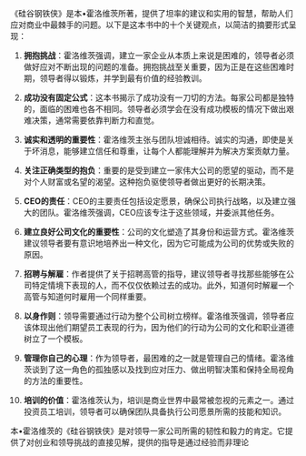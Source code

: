 《硅谷钢铁侠》是本•霍洛维茨所著，提供了坦率的建议和实用的智慧，帮助人们应对商业中最棘手的问题。以下是这本书中的十个关键观点，以简洁的摘要形式呈现：

1. **拥抱挑战**：霍洛维茨强调，建立一家企业从本质上来说是困难的，领导者必须做好应对不断出现的问题的准备。拥抱挑战至关重要，因为正是在这些困难时期，领导者得以锻炼，并学到最有价值的经验教训。

2. **成功没有固定公式**：这本书揭示了成功没有一刀切的方法。每家公司都是独特的，面临的困难也各不相同。领导者必须学会在没有成功模板的情况下做出艰难决策，通常需要依靠判断力和直觉。

3. **诚实和透明的重要性**：霍洛维茨主张与团队坦诚相待。诚实的沟通，即使是关于坏消息，能够建立信任和尊重，让每个人都能理解并为解决方案贡献力量。

4. **关注正确类型的抱负**：重要的是受到建立一家伟大公司的愿望的驱动，而不是对个人财富或名望的渴望。这种抱负驱使领导者做出更好的长期决策。

5. **CEO的责任**：CEO的主要责任包括设定愿景，确保公司执行战略，以及建立强大的团队。霍洛维茨强调，CEO应该专注于这些领域，并委派其他任务。

6. **建立良好公司文化的重要性**：公司的文化塑造了其身份和运营方式。霍洛维茨建议领导者要有意识地培养出一种文化，因为它可能成为公司的优势或失败的原因。

7. **招聘与解雇**：作者提供了关于招聘高管的指导，建议领导者寻找那些能够在公司特定情境下表现的人，而不仅仅依赖过去的成功。此外，知道何时解雇一个高管与知道何时雇用一个同样重要。

8. **以身作则**：领导需要通过行动为整个公司树立榜样。霍洛维茨强调，领导者应该体现出他们期望员工表现的行为，因为他们的行动为公司的文化和职业道德树立了一个模板。

9. **管理你自己的心理**：作为领导者，最困难的之一就是管理自己的情绪。霍洛维茨谈到了这一角色的孤独感以及找到应对压力、做出明智决策和保持全局视角的方法的重要性。

10. **培训的价值**：霍洛维茨认为，培训是商业世界中最常被忽视的元素之一。通过投资员工培训，领导者可以确保团队具备执行公司愿景所需的技能和知识。

本•霍洛维茨的《硅谷钢铁侠》是对领导一家公司所需的韧性和毅力的肯定。它提供了对创业和领导挑战的直接见解，提供的指导是通过经验而非理论